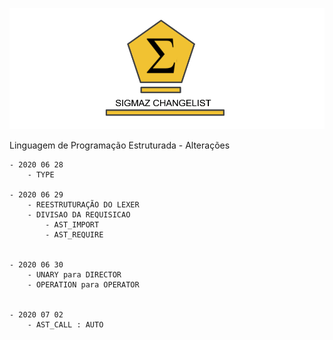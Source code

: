 
 
![Sigmaz](https://raw.githubusercontent.com/luandkg/Sigmaz/master/res/imagens/change.png)

Linguagem de Programação Estruturada - Alterações

    - 2020 06 28
        - TYPE
        
    - 2020 06 29
        - REESTRUTURAÇÃO DO LEXER
        - DIVISAO DA REQUISICAO
            - AST_IMPORT 
            - AST_REQUIRE
            
            
    - 2020 06 30
        - UNARY para DIRECTOR
        - OPERATION para OPERATOR
        
        
    - 2020 07 02
        - AST_CALL : AUTO
        
    
 
  